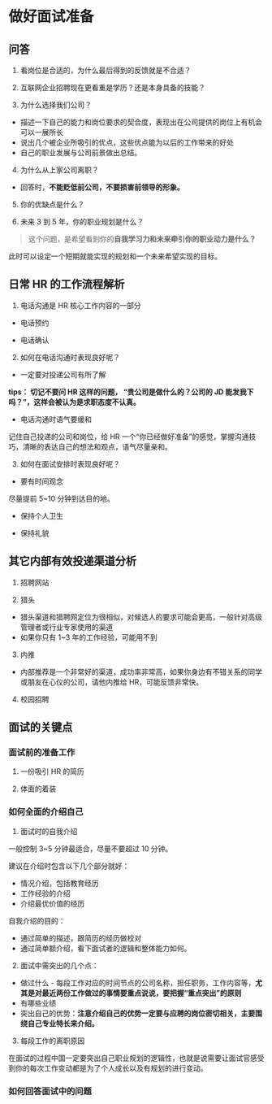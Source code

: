 # 做好面试准备

## 问答

1. 看岗位是合适的，为什么最后得到的反馈就是不合适？

2. 互联网企业招聘现在更看重是学历？还是本身具备的技能？

3. 为什么选择我们公司？

- 描述一下自己的能力和岗位要求的契合度，表现出在公司提供的岗位上有机会可以一展所长
- 说出几个被企业所吸引的优点，这些优点能为以后的工作带来的好处
- 自己的职业发展与公司前景做出总结。

4. 为什么从上家公司离职？

- 回答时，**不能贬低前公司，不要损害前领导的形象。**

5. 你的优缺点是什么？

6. 未来 3 到 5 年，你的职业规划是什么？

> 这个问题，是希望看到你的**自我学习力和未来牵引你的职业动力是什么？**

此时可以设定一个短期就能实现的规划和一个未来希望实现的目标。

## 日常 HR 的工作流程解析

1. 电话沟通是 HR 核心工作内容的一部分

- 电话预约

- 电话确认

2. 如何在电话沟通时表现良好呢？

- 一定要对投递公司有所了解

**tips： 切记不要问 HR 这样的问题， “贵公司是做什么的？公司的 JD 能发我下吗？”，这样会被认为是求职态度不认真。**

- 电话沟通时语气要缓和

记住自己投递的公司和岗位，给 HR 一个“你已经做好准备”的感觉，掌握沟通技巧，清晰的表达自己的想法和观点，语气尽量亲和。

3. 如何在面试安排时表现良好呢？

- 要有时间观念

尽量提前 5~10 分钟到达目的地。

- 保持个人卫生

- 保持礼貌

## 其它内部有效投递渠道分析

1. 招聘网站

2. 猎头

- 猎头渠道和猎聘网定位为很相似，对候选人的要求可能会更高，一般针对高级管理者或行业专家使用的渠道
- 如果你只有 1~3 年的工作经验，可能用不到

3. 内推

- 内部推荐是一个非常好的渠道，成功率非常高，如果你身边有不错关系的同学或朋友在心仪的公司，请他内推给 HR，可能反馈非常快。

4. 校园招聘

## 面试的关键点

### 面试前的准备工作

1. 一份吸引 HR 的简历

2. 体面的着装

### 如何全面的介绍自己

1. 面试时的自我介绍

一般控制 3~5 分钟最适合，尽量不要超过 10 分钟。

建议在介绍时包含以下几个部分就好：

- 情况介绍，包括教育经历
- 工作经验的介绍
- 介绍最优价值的经历

自我介绍的目的：

- 通过简单的描述，跟简历的经历做校对
- 通过简单额介绍，看下面试者的逻辑和整体能力如何。

2. 面试中需突出的几个点：

- 做过什么 - 每段工作对应的时间节点的公司名称，担任职务，工作内容等，**尤其是对最近两份工作做过的事情要重点说说，要把握“重点突出”的原则**
- 有哪些业绩
- 突出自己的优势：**注意介绍自己的优势一定要与应聘的岗位密切相关，主要围绕自己专业特长来介绍。**

3. 每段工作的离职原因

在面试的过程中国一定要突出自己职业规划的逻辑性，也就是说需要让面试官感受到你的每次工作变动都是为了个人成长以及有规划的进行变动。

### 如何回答面试中的问题
